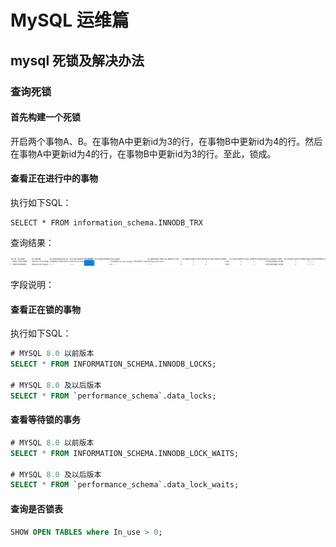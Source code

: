 # MySQL 运维篇





## mysql  死锁及解决办法



### 查询死锁

#### 首先构建一个死锁

开启两个事物A、B。在事物A中更新id为3的行，在事物B中更新id为4的行。然后在事物A中更新id为4的行，在事物B中更新id为3的行。至此，锁成。



#### 查看正在进行中的事物

执行如下SQL：

```
SELECT * FROM information_schema.INNODB_TRX
```

查询结果：

![image-20220529154502287](../../../.img/mysql-devops/image-20220529154502287.png)

字段说明：



#### 查看正在锁的事物

执行如下SQL：

```sql
# MYSQL 8.0 以前版本
SELECT * FROM INFORMATION_SCHEMA.INNODB_LOCKS;

# MYSQL 8.0 及以后版本
SELECT * FROM `performance_schema`.data_locks;
```

####  查看等待锁的事务

```sql
# MYSQL 8.0 以前版本
SELECT * FROM INFORMATION_SCHEMA.INNODB_LOCK_WAITS;

# MYSQL 8.0 及以后版本
SELECT * FROM `performance_schema`.data_lock_waits;
```

#### 查询是否锁表

```sql
SHOW OPEN TABLES where In_use > 0;
```

